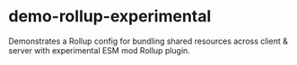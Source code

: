 # demo-rollup-experimental
Demonstrates a Rollup config for bundling shared resources across client &amp; server with experimental ESM mod Rollup plugin.
